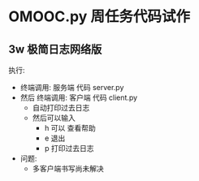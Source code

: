 # OMOOC.py 周任务代码试作

## 3w 极简日志网络版

执行:

- 终端调用:  服务端 代码 server.py
- 然后 终端调用:  客户端 代码 client.py 
	- 自动打印过去日志
	- 然后可以输入
		- h 可以 查看帮助
		- e 退出
		- p 打印过去日志
- 问题: 
	- 多客户端书写尚未解决
